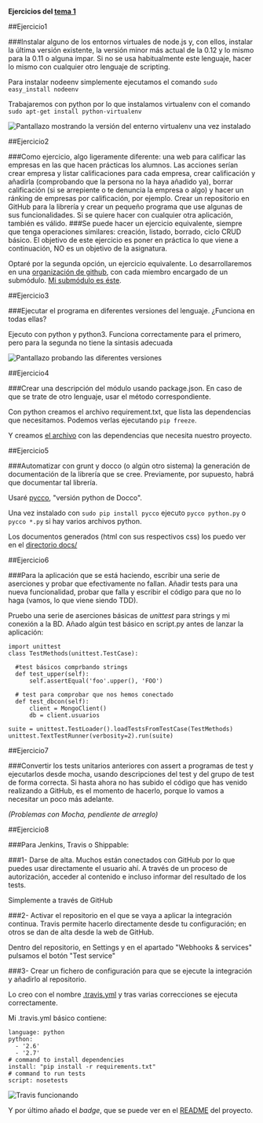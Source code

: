 **Ejercicios del [tema 1](http://jj.github.io/CC/documentos/temas/Desarrollo_basado_en_pruebas)**

##Ejercicio1

###Instalar alguno de los entornos virtuales de node.js y, con ellos, instalar la última versión existente, la versión minor más actual de la 0.12 y lo mismo para la 0.11 o alguna impar. Si no se usa habitualmente este lenguaje, hacer lo mismo con cualquier otro lenguaje de scripting. 

Para instalar nodeenv simplemente ejecutamos el comando `sudo easy_install nodeenv` 

Trabajaremos con python por lo que instalamos virtualenv con el comando  `sudo apt-get install python-virtualenv`

![Pantallazo mostrando la versión del enterno virtualenv una vez instalado](https://i.gyazo.com/b36d0a16c360e31c324da6b8dff0c06b.png)


##Ejercicio2

###Como ejercicio, algo ligeramente diferente: una web para calificar las empresas en las que hacen prácticas los alumnos. Las acciones serían crear empresa y listar calificaciones para cada empresa, crear calificación y añadirla (comprobando que la persona no la haya añadido ya), borrar calificación (si se arrepiente o te denuncia la empresa o algo) y hacer un ránking de empresas por calificación, por ejemplo. Crear un repositorio en GitHub para la librería y crear un pequeño programa que use algunas de sus funcionalidades. Si se quiere hacer con cualquier otra aplicación, también es válido.
###Se puede hacer un ejercicio equivalente, siempre que tenga operaciones similares: creación, listado, borrado, ciclo CRUD básico. El objetivo de este ejercicio es poner en práctica lo que viene a continuación, NO es un objetivo de la asignatura.


Optaré por la segunda opción, un ejercicio equivalente. Lo desarrollaremos en una [organización de github](https://github.com/ProyectCC), con cada miembro encargado de un submódulo. [Mi submódulo es éste](https://github.com/JCristobal/ProjectCC).



##Ejercicio3

###Ejecutar el programa en diferentes versiones del lenguaje. ¿Funciona en todas ellas?

Ejecuto con python y python3. Funciona correctamente para el primero, pero para la segunda no tiene la sintasis adecuada

![Pantallazo probando las diferentes versiones](https://i.gyazo.com/10d60cfb9eb7fb4d19dbaee3f87cbc8b.png)


##Ejercicio4

###Crear una descripción del módulo usando package.json. En caso de que se trate de otro lenguaje, usar el método correspondiente. 

Con python creamos el archivo requirement.txt, que lista las dependencias que necesitamos. Podemos verlas ejecutando `pip freeze`.

Y creamos [el archivo](https://github.com/JCristobal/ProjectCC/blob/master/requirements.txt) con las dependencias que necesita nuestro proyecto.


##Ejercicio5

###Automatizar con grunt y docco (o algún otro sistema) la generación de documentación de la librería que se cree. Previamente, por supuesto, habrá que documentar tal librería.

Usaré [pycco](http://fitzgen.github.io/pycco/), "versión python de Docco".

Una vez instalado con `sudo pip install pycco` ejecuto `pycco python.py` o `pycco *.py` si hay varios archivos python.

Los documentos generados (html con sus respectivos css) los puedo ver en el [directorio docs/](https://github.com/JCristobal/ProjectCC/tree/master/docs) 


##Ejercicio6

###Para la aplicación que se está haciendo, escribir una serie de aserciones y probar que efectivamente no fallan. Añadir tests para una nueva funcionalidad, probar que falla y escribir el código para que no lo haga (vamos, lo que viene siendo TDD).

Pruebo una serie de aserciones básicas de *unittest* para strings y mi conexión a la BD. Añado algún test básico en script.py antes de lanzar la aplicación:

```
import unittest
class TestMethods(unittest.TestCase):

  #test básicos comprbando strings
  def test_upper(self):
      self.assertEqual('foo'.upper(), 'FOO')

  # test para comprobar que nos hemos conectado
  def test_dbcon(self):
      client = MongoClient()
      db = client.usuarios
      
suite = unittest.TestLoader().loadTestsFromTestCase(TestMethods)
unittest.TextTestRunner(verbosity=2).run(suite)
```


##Ejercicio7

###Convertir los tests unitarios anteriores con assert a programas de test y ejecutarlos desde mocha, usando descripciones del test y del grupo de test de forma correcta. Si hasta ahora no has subido el código que has venido realizando a GitHub, es el momento de hacerlo, porque lo vamos a necesitar un poco más adelante. 

*(Problemas con Mocha, pendiente de arreglo)*

##Ejercicio8

###Para Jenkins, Travis o Shippable:

###1- Darse de alta. Muchos están conectados con GitHub por lo que puedes usar directamente el usuario ahí. A través de un proceso de autorización, acceder al contenido e incluso informar del resultado de los tests.

Simplemente a través de GitHub

###2- Activar el repositorio en el que se vaya a aplicar la integración continua. Travis permite hacerlo directamente desde tu configuración; en otros se dan de alta desde la web de GitHub.

Dentro del repositorio, en Settings y en el apartado "Webhooks & services" pulsamos el botón "Test service"

###3- Crear un fichero de configuración para que se ejecute la integración y añadirlo al repositorio.

Lo creo con el nombre [.travis.yml](https://github.com/JCristobal/ProjectCC/blob/master/.travis.yml) y tras varias correcciones se ejecuta correctamente.

Mi .travis.yml básico contiene:

```
language: python
python:
  - '2.6'
  - '2.7'
# command to install dependencies
install: "pip install -r requirements.txt"
# command to run tests
script: nosetests
```

![Travis funcionando](https://i.gyazo.com/31e032a0ba29fdc0d8a34a586b9325ac.png)


Y por último añado el *badge*, que se puede ver en el [README](https://github.com/JCristobal/ProjectCC) del proyecto.


